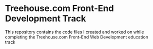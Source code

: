 # Treehouse.com Front-End Development Track
This repository contains the code files I created and worked on while completing the Treehouse.com Front-End Web Development education track
